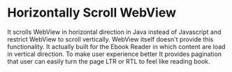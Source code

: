 # Horizontally Scroll WebView

It scrolls WebView in horizontal direction in Java instead of Javascript and restrict WebView to scroll vertically.
WebView itself doesn't provide this functionality. It actually built for the Ebook Reader in which content are
load in vertical direction. To make user experience better It provides pagination that user can easily turn the page
LTR or RTL to feel like reading book.